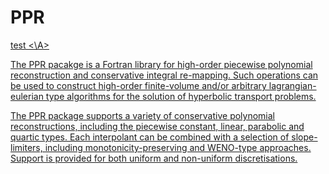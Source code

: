 # PPR

<A HREF="https://9003f045-a-62cb3a1a-s-sites.googlegroups.com/site/dengwirda/research/aweno-typeslopelimiterforafamilyofpiecewisepolynomialmethods/WPQM-SHEARING-FLOW.png?attachauth=ANoY7cp21v96_y8DsDbfeZ377qOWvY-j1-bvIR0NDXOn4SuNuOTxV0UhIiA3f5lrSTPJuMKy7W1hoq1rotl3fAiSeefZJpwYZth7c1jgz_ti_UNer7AUzEn00lYI3XwbVQm0CMx-_yt4oO2PbTZrAeTXZ5mCCmYt5cwU0nktTGHCSCCLBmVrJ3n0oAT322QvM1YOX0lzFow3hdahYKDWlb70CazR7XU0YH7BeWqA_BSRsThAug6wo1lRc_GOe9o07fUflxJsI60NHYi9EId8kT86P-GMTZ9LlvHeOb0fvsr51JDtJDPN_-_HQWu6WJIcMcQqjMPPPDkG&attredirects=0"> test <\A>

The PPR pacakge is a Fortran library for high-order piecewise polynomial reconstruction and conservative integral re-mapping. Such operations can be used to construct high-order finite-volume and/or arbitrary lagrangian-eulerian type algorithms for the solution of hyperbolic transport problems.

The PPR package supports a variety of conservative polynomial reconstructions, including the piecewise constant, linear, parabolic and quartic types. Each interpolant can be combined with a selection of slope-limiters, including monotonicity-preserving and WENO-type approaches. Support is provided for both uniform and non-uniform discretisations. 
